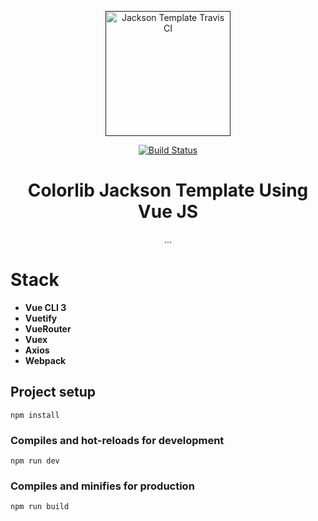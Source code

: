 <p align="center"><a href="" target="_blank" rel="noopener noreferrer"><img width="200" src="https://upload.wikimedia.org/wikipedia/commons/thumb/5/53/Vue.js_Logo.svg/2000px-Vue.js_Logo.svg.png" alt="Jackson Template Travis CI"></a></p>
<p align="center">
  <a href="https://travis-ci.org/filipenatanael/vuejs-colorlib-jackson-template"><img src="https://travis-ci.org/filipenatanael/vuejs-colorlib-jackson-template.svg?branch=master" alt="Build Status"></a>
</p>


<h1 align="center">Colorlib Jackson Template Using Vue JS</h1>

<p align="center">
...
</p>

# Stack

- **Vue CLI 3**
- **Vuetify**
- **VueRouter**
- **Vuex**
- **Axios**
- **Webpack**

## Project setup
```
npm install
```

### Compiles and hot-reloads for development
```
npm run dev
```

### Compiles and minifies for production
```
npm run build
```

